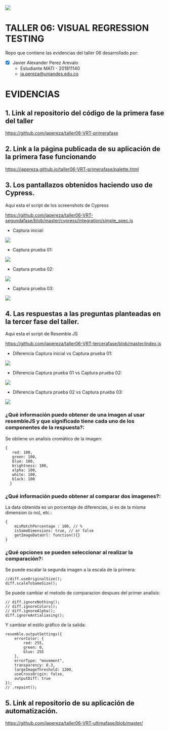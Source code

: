 ![](/common/images/logo-uniandes.png)

# TALLER 06: VISUAL REGRESSION TESTING

Repo que contiene las evidencias del taller 06 desarrollado por:

- [x] Javier Alexander Perez Arevalo
    - Estudiante MATI - 201811140
    - ja.pereza@uniandes.edu.co

# EVIDENCIAS

## 1. Link al repositorio del código de la primera fase del taller

https://github.com/japereza/taller06-VRT-primerafase


## 2. Link a la página publicada de su aplicación de la primera fase funcionando

https://japereza.github.io/taller06-VRT-primerafase/palette.html


## 3. Los pantallazos obtenidos haciendo uso de Cypress.

Aqui esta el script de los screenshots de Cypress

https://github.com/japereza/taller06-VRT-segundafase/blob/master/cypress/integration/simple_spec.js

* Captura inicial:

![](https://github.com/japereza/taller06-VRT-segundafase/blob/master/cypress/screenshots/simple_spec.js/CapturaInicial%20(1).png)

* Captura prueba 01:

![](https://github.com/japereza/taller06-VRT-segundafase/blob/master/cypress/screenshots/simple_spec.js/CapturaPrueba01%20(1).png)

* Captura prueba 02:

![](https://github.com/japereza/taller06-VRT-segundafase/blob/master/cypress/screenshots/simple_spec.js/CapturaPrueba02%20(1).png)

* Captura prueba 03:

![](https://github.com/japereza/taller06-VRT-segundafase/blob/master/cypress/screenshots/simple_spec.js/CapturaPrueba03%20(1).png)


## 4. Las respuestas a las preguntas planteadas en la tercer fase del taller.

Aqui esta el script de Resemble JS

https://github.com/japereza/taller06-VRT-tercerafase/blob/master/index.js

* Diferencia Captura inicial vs Captura prueba 01:

![](https://github.com/japereza/taller06-VRT-tercerafase/blob/master/Diferencia%20Prueba%201.png)

* Diferencia Captura prueba 01 vs Captura prueba 02:

![](https://github.com/japereza/taller06-VRT-tercerafase/blob/master/Diferencia%20Prueba%202.png)

* Diferencia Captura prueba 02 vs Captura prueba 03:

![](https://github.com/japereza/taller06-VRT-tercerafase/blob/master/Diferencia%20Prueba%203.png)

### ¿Qué información puedo obtener de una imagen al usar resembleJS y que significado tiene cada uno de los componentes de la respuesta?:

Se obtiene un analisis cromático de la imagen:
```
{
   red: 100,
   green: 100,
   blue: 100,
   brightness: 100,
   alpha: 100,
   white: 100,
   black: 100
  }
```

### ¿Qué información puedo obtener al comparar dos imagenes?:

La data obtenida es un porcentaje de diferencias, si es de la misma dimension (o no), etc.:
```
{
    misMatchPercentage : 100, // %
    isSameDimensions: true, // or false
    getImageDataUrl: function(){} 
}
```

### ¿Qué opciones se pueden seleccionar al realizar la comparación?:

Se puede escalar la segunda imagen a la escala de la primera:
```
//diff.useOriginalSize();
diff.scaleToSameSize();
```

Se puede cambiar el metodo de comparacion despues del primer analisis:
```
// diff.ignoreNothing();
// diff.ignoreColors();
// diff.ignoreAlpha();
diff.ignoreAntialiasing();
```

Y cambiar el estilo gráfico de la salida:
```
resemble.outputSettings({
    errorColor: {
        red: 255,
        green: 0,
        blue: 255
    },
    errorType: "movement",
    transparency: 0.3,
    largeImageThreshold: 1200,
    useCrossOrigin: false,
    outputDiff: true
});
// .repaint();
```

## 5. Link al repositorio de su aplicación de automatización.

https://github.com/japereza/taller06-VRT-ultimafase/blob/master/
